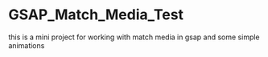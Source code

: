 # GSAP_Match_Media_Test
this is a mini project for working with match media in gsap and some simple animations
